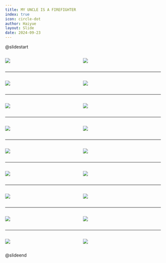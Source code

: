```yaml
---
title: MY UNCLE IS A FIREFIGHTER
index: true
icon: circle-dot
author: Haiyue
layout: Slide
date: 2024-09-23
---
```

 
@slidestart

<div style="display:flex">
<div style="flex:1">

![](/reading/english/Level-M/MY%20UNCLE%20IS%20A%20FIREFIGHTER/001.webp)
</div>
<div style="flex:1">

![](/reading/english/Level-M/MY%20UNCLE%20IS%20A%20FIREFIGHTER/002.webp)
</div>
</div>

---

<div style="display:flex">
<div style="flex:1">

![](/reading/english/Level-M/MY%20UNCLE%20IS%20A%20FIREFIGHTER/003.webp)
</div>
<div style="flex:1">

![](/reading/english/Level-M/MY%20UNCLE%20IS%20A%20FIREFIGHTER/004.webp)
</div>
</div>

---

<div style="display:flex">
<div style="flex:1">

![](/reading/english/Level-M/MY%20UNCLE%20IS%20A%20FIREFIGHTER/005.webp)
</div>
<div style="flex:1">

![](/reading/english/Level-M/MY%20UNCLE%20IS%20A%20FIREFIGHTER/006.webp)
</div>
</div>

---

<div style="display:flex">
<div style="flex:1">

![](/reading/english/Level-M/MY%20UNCLE%20IS%20A%20FIREFIGHTER/007.webp)
</div>
<div style="flex:1">

![](/reading/english/Level-M/MY%20UNCLE%20IS%20A%20FIREFIGHTER/008.webp)
</div>
</div>

---

<div style="display:flex">
<div style="flex:1">

![](/reading/english/Level-M/MY%20UNCLE%20IS%20A%20FIREFIGHTER/009.webp)
</div>
<div style="flex:1">

![](/reading/english/Level-M/MY%20UNCLE%20IS%20A%20FIREFIGHTER/010.webp)
</div>
</div>

---

<div style="display:flex">
<div style="flex:1">

![](/reading/english/Level-M/MY%20UNCLE%20IS%20A%20FIREFIGHTER/011.webp)
</div>
<div style="flex:1">

![](/reading/english/Level-M/MY%20UNCLE%20IS%20A%20FIREFIGHTER/012.webp)
</div>
</div>

---

<div style="display:flex">
<div style="flex:1">

![](/reading/english/Level-M/MY%20UNCLE%20IS%20A%20FIREFIGHTER/013.webp)
</div>
<div style="flex:1">

![](/reading/english/Level-M/MY%20UNCLE%20IS%20A%20FIREFIGHTER/014.webp)
</div>
</div>

---

<div style="display:flex">
<div style="flex:1">

![](/reading/english/Level-M/MY%20UNCLE%20IS%20A%20FIREFIGHTER/015.webp)
</div>
<div style="flex:1">

![](/reading/english/Level-M/MY%20UNCLE%20IS%20A%20FIREFIGHTER/016.webp)
</div>
</div>

---

<div style="display:flex">
<div style="flex:1">

![](/reading/english/Level-M/MY%20UNCLE%20IS%20A%20FIREFIGHTER/017.webp)
</div>
<div style="flex:1">

![](/reading/english/Level-M/MY%20UNCLE%20IS%20A%20FIREFIGHTER/018.webp)
</div>
</div>

@slideend